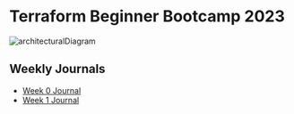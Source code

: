 # Terraform Beginner Bootcamp 2023
![architecturalDiagram](https://github.com/KapakahiCoder/terraform-beginner-bootcamp-2023/assets/54635834/707a4e4f-26bd-4923-88ce-da0af253c8f3)

## Weekly Journals
- [Week 0 Journal](journal/week0.md)
- [Week 1 Journal](journal/week1.md)
  
